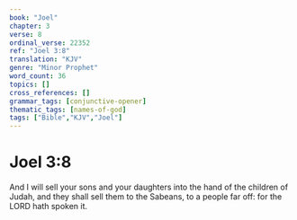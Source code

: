 ```yaml
---
book: "Joel"
chapter: 3
verse: 8
ordinal_verse: 22352
ref: "Joel 3:8"
translation: "KJV"
genre: "Minor Prophet"
word_count: 36
topics: []
cross_references: []
grammar_tags: [conjunctive-opener]
thematic_tags: [names-of-god]
tags: ["Bible","KJV","Joel"]
---
```


# Joel 3:8

And I will sell your sons and your daughters into the hand of the children of Judah, and they shall sell them to the Sabeans, to a people far off: for the LORD hath spoken it.
